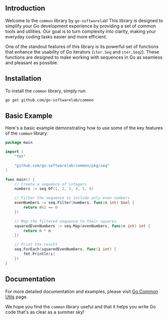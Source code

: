 ## Introduction

Welcome to the `common` library by `go-softwarelab`! This library is designed to simplify your Go development experience by providing a set of common tools and utilities. Our goal is to turn complexity into clarity, making your everyday coding tasks easier and more efficient.

One of the standout features of this library is its powerful set of functions that enhance the usability of Go iterators (`iter.Seq` and `iter.Seq2`). These functions are designed to make working with sequences in Go as seamless and pleasant as possible.

## Installation

To install the `common` library, simply run:

```sh
go get github.com/go-softwarelab/common
```

## Basic Example

Here's a basic example demonstrating how to use some of the key features of the `common` library:

```go
package main

import (
	"fmt"

	"github.com/go-softwarelab/common/pkg/seq"
)

func main() {
	// Create a sequence of integers
	numbers := seq.Of(1, 2, 3, 4, 5, 6)

	// Filter the sequence to include only even numbers
	evenNumbers := seq.Filter(numbers, func(n int) bool {
		return n%2 == 0
	})

	// Map the filtered sequence to their squares
	squaredEvenNumbers := seq.Map(evenNumbers, func(n int) int {
		return n * n
	})

	// Print the result
	seq.ForEach(squaredEvenNumbers, func(i int) {
        fmt.Println(i)
	})
}
```

## Documentation

For more detailed documentation and examples, please visit [Go Common Utils](https://go-softwarelab.github.io/common) page.

We hope you find the `common` library useful and that it helps you write Go code that's as clear as a summer sky!
